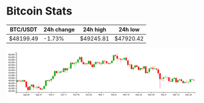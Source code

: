 # Bitcoin Stats

BTC/USDT|24h change|24h high|24h low|
|---|---|---|---|
|$48199.49|-1.73%|$49245.81|$47920.42|

<img src="./chart.svg">
